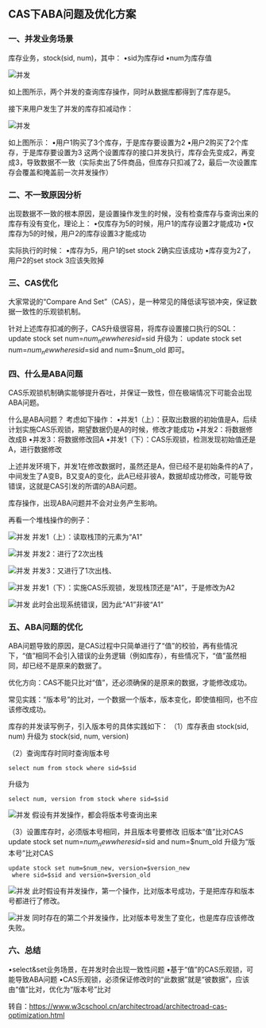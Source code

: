 ## CAS下ABA问题及优化方案
### 一、并发业务场景
库存业务，stock(sid, num)，其中：
•sid为库存id
•num为库存值

![并发](https://github.com/weifansym/dbDoc/blob/master/images/mysql/set007.png)

如上图所示，两个并发的查询库存操作，同时从数据库都得到了库存是5。

接下来用户发生了并发的库存扣减动作：

![并发](https://github.com/weifansym/dbDoc/blob/master/images/mysql/set008.png)

如上图所示：
•用户1购买了3个库存，于是库存要设置为2
•用户2购买了2个库存，于是库存要设置为3
这两个设置库存的接口并发执行，库存会先变成2，再变成3，导致数据不一致（实际卖出了5件商品，但库存只扣减了2，最后一次设置库存会覆盖和掩盖前一次并发操作）

### 二、不一致原因分析
出现数据不一致的根本原因，是设置操作发生的时候，没有检查库存与查询出来的库存有没有变化，理论上：
•仅库存为5的时候，用户1的库存设置2才能成功
•仅库存为5的时候，用户2的库存设置3才能成功

实际执行的时候：
•库存为5，用户1的set stock 2确实应该成功
•库存变为2了，用户2的set stock 3应该失败掉

### 三、CAS优化
大家常说的“Compare And Set”（CAS），是一种常见的降低读写锁冲突，保证数据一致性的乐观锁机制。

针对上述库存扣减的例子，CAS升级很容易，将库存设置接口执行的SQL：
update stock set num=$num_new where sid=$sid
升级为：
update stock set num=$num_new where sid=$sid and num=$num_old
即可。

### 四、什么是ABA问题
CAS乐观锁机制确实能够提升吞吐，并保证一致性，但在极端情况下可能会出现ABA问题。

什么是ABA问题？
考虑如下操作：
•并发1（上）：获取出数据的初始值是A，后续计划实施CAS乐观锁，期望数据仍是A的时候，修改才能成功
•并发2：将数据修改成B
•并发3：将数据修改回A
•并发1（下）：CAS乐观锁，检测发现初始值还是A，进行数据修改

上述并发环境下，并发1在修改数据时，虽然还是A，但已经不是初始条件的A了，中间发生了A变B，B又变A的变化，此A已经非彼A，数据却成功修改，可能导致错误，这就是CAS引发的所谓的ABA问题。

库存操作，出现ABA问题并不会对业务产生影响。

再看一个堆栈操作的例子：

![并发](https://github.com/weifansym/dbDoc/blob/master/images/mysql/set009.png)
并发1（上）：读取栈顶的元素为“A1”

![并发](https://github.com/weifansym/dbDoc/blob/master/images/mysql/set010.png)
并发2：进行了2次出栈

![并发](https://github.com/weifansym/dbDoc/blob/master/images/mysql/set011.png)
并发3：又进行了1次出栈、

![并发](https://github.com/weifansym/dbDoc/blob/master/images/mysql/set012.png)
并发1（下）：实施CAS乐观锁，发现栈顶还是“A1”，于是修改为A2

![并发](https://github.com/weifansym/dbDoc/blob/master/images/mysql/set013.png)
此时会出现系统错误，因为此“A1”非彼“A1”
### 五、ABA问题的优化
ABA问题导致的原因，是CAS过程中只简单进行了“值”的校验，再有些情况下，“值”相同不会引入错误的业务逻辑（例如库存），有些情况下，“值”虽然相同，却已经不是原来的数据了。

优化方向：CAS不能只比对“值”，还必须确保的是原来的数据，才能修改成功。

常见实践：“版本号”的比对，一个数据一个版本，版本变化，即使值相同，也不应该修改成功。

库存的并发读写例子，引入版本号的具体实践如下：
（1）库存表由
stock(sid, num)
升级为
stock(sid, num, version)

（2）查询库存时同时查询版本号
```
select num from stock where sid=$sid
```
升级为
```
select num, version from stock where sid=$sid
```

![并发](https://github.com/weifansym/dbDoc/blob/master/images/mysql/set014.png)
假设有并发操作，都会将版本号查询出来

（3）设置库存时，必须版本号相同，并且版本号要修改
旧版本“值”比对CAS
update stock set num=$num_new where sid=$sid and num=$num_old
升级为“版本号”比对CAS
```
update stock set num=$num_new, version=$version_new
 where sid=$sid and version=$version_old
```

![并发](https://github.com/weifansym/dbDoc/blob/master/images/mysql/set015.png)
此时假设有并发操作，第一个操作，比对版本号成功，于是把库存和版本号都进行了修改。

![并发](https://github.com/weifansym/dbDoc/blob/master/images/mysql/set016.png)
同时存在的第二个并发操作，比对版本号发生了变化，也是库存应该修改失败。

### 六、总结
•select&set业务场景，在并发时会出现一致性问题
•基于“值”的CAS乐观锁，可能导致ABA问题
•CAS乐观锁，必须保证修改时的“此数据”就是“彼数据”，应该由“值”比对，优化为“版本号”比对

转自：https://www.w3cschool.cn/architectroad/architectroad-cas-optimization.html
